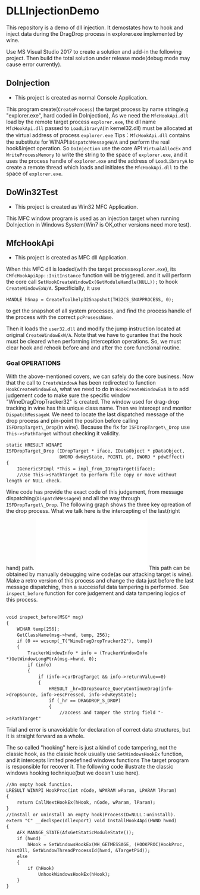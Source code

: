 # DLLInjectionDemo
This repository is a demo of dll injection. 
It demostates how to hook and inject data during the DragDrop process in explorer.exe  implemented by wine.

Use MS Visual Studio 2017 to create a solution and add-in the following project.
Then build the total solution under release mode(debug mode may cause error currently).

## DoInjection

* This project is created as normal Console Application.

This program create(`CreateProcess`) the target process by name string(e.g "explorer.exe", hard coded in DoInjection), 
As we need the `MfcHookApi.dll` load by the remote target process `explorer.exe`,
the dll name `MfcHookApi.dll` passed to `LoadLibraryA`(in kernel32.dll) must be allocated at the virtual address of process `explorer.exe`
Tips：`MfcHookApi.dll` contains the substitute for WINAPI:`DispatchMessageW/A` and perform the real hook&inject operation. 
So `DoInjection` use the core API `VirtualAllocEx` and `WriteProcessMemory` to write the string to the space of `explorer.exe`,
and it uses the process handle of `explorer.exe` and the address of `LoadLibraryA` to create a remote thread which loads and initiates the `MfcHookApi.dll` to the space of `explorer.exe`.

## DoWin32Test

* This project is created as  Win32 MFC Application.

This MFC window program is used as an injection target when running DoInjection in Windows System(Win7 is OK,other versions need more test).

## MfcHookApi

* This project is created as  MFC dll Application.

When this MFC dll is loaded(with the target process`explorer.exe`), its `CMfcHookApiApp::InitInstance` function will be triggered.
and it will perform the core call `SetHookCreateWindowEx(GetModuleHandle(NULL));` to hook `CreateWindowExW/A`.
Specificially, it use 
```
HANDLE hSnap = CreateToolhelp32Snapshot(TH32CS_SNAPPROCESS, 0);
```
 to get the snapshot of all system processes,
and find the process handle of the process with the correct `pcProsessName`.

Then it loads the `user32.dll` and modify the jump instruction located at original `CreateWindowExW/A`.
Note that we have to gurantee that the hook must be cleared when performing interception operations.
So, we must clear hook and rehook before and and after the core functional routine.

### Goal OPERATIONS
With the above-mentioned covers, we can safely do the core business.
Now that the call to `CreateWindowA` has been redirected to function `HookCreateWindowExA`,
what we need to do in `HookCreateWindowExA` is to add judgement code to make sure the specific window "WineDragDropTracker32" is created.
The window used for drag-drop tracking in wine has this unique class name.
Then we intercept and monitor `DispatchMessageW`.
We need to locate the last dispatched message of the drop process and pin-point the position before calling `ISFDropTarget\_Drop`(in wine).
Because the fix for `ISFDropTarget\_Drop` use `This->sPathTarget` without checking it validity.
```
static HRESULT WINAPI
ISFDropTarget_Drop (IDropTarget * iface, IDataObject * pDataObject,
                    DWORD dwKeyState, POINTL pt, DWORD * pdwEffect)
{
    IGenericSFImpl *This = impl_from_IDropTarget(iface);
	//Use This->sPathTarget to perform file copy or move without length or NULL check.
```
Wine code has provide the exact code of this judgement, from message dispatching(`DispatchMessageW`) and all the way through `ISFDropTarget\_Drop`.
The following graph shows the three key opreation of the drop process. What we talk here is the intercepting of the last(right hand) path.
![Three key operations of drop process(set target path data,check keyboard state, do real process)](docs/pictures/three_step_of_drop.pdf)
This path can be obtained by manually debugging wine code(as our attacking target is wine).
Make a retro version of this process and change the data just before the last message dispatching, then a successful data tampering is performed.
See `inspect_before` function for core judgement and data tampering logics of this process.
```

void inspect_before(MSG* msg)
{
	WCHAR temp[256];
	GetClassName(msg->hwnd, temp, 256);
	if (0 == wcscmp(_T("WineDragDropTracker32"), temp))
	{		
		TrackerWindowInfo * info = (TrackerWindowInfo *)GetWindowLongPtrA(msg->hwnd, 0);
		if (info)
		{
			if (info->curDragTarget && info->returnValue==0)
			{
				HRESULT _hr=IDropSource_QueryContinueDrag(info->dropSource, info->escPressed, info->dwKeyState);
				if (_hr == DRAGDROP_S_DROP)
				{
					//access and tamper the string field "->sPathTarget"
```
Trial and error is unavoidable for declaration of correct data structures, but it is straight forward as a whole.

The so called "hooking" here is just a kind of code tampering, not the classic hook, as the classic hook usually use `SetWindowsHookEx` function, and it intercepts limited predefined windows functions
The target program is responsible for recover it.
The following code illustrate the classic windows hooking technique(but we doesn't use here).

```
//An empty hook function.
LRESULT WINAPI HookProc(int nCode, WPARAM wParam, LPARAM lParam)
{
	return CallNextHookEx(hHook, nCode, wParam, lParam);
}
//Install or uninstall an empty hook(ProcessID=NULL：uninstall).
extern "C" __declspec(dllexport) void InstallHook4Api(HWND hwnd)
{
	AFX_MANAGE_STATE(AfxGetStaticModuleState());
	if (hwnd)
		hHook = SetWindowsHookEx(WH_GETMESSAGE, (HOOKPROC)HookProc, hinstDll, GetWindowThreadProcessId(hwnd, &TargetPid));
	else
	{
		if (hHook)
			UnhookWindowsHookEx(hHook);
	}
}
```
